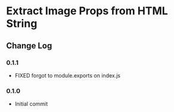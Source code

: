 # Extract Image Props from HTML String

## Change Log

### 0.1.1
* FIXED forgot to module.exports on index.js

### 0.1.0
* Initial commit
